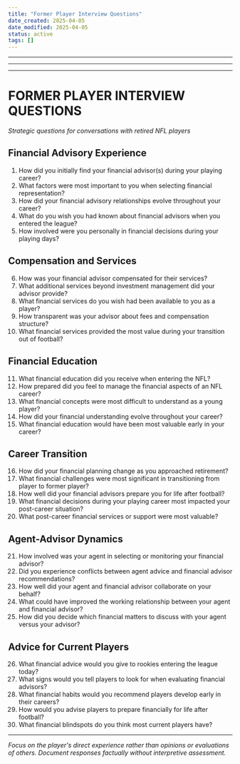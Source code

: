 ```yaml
---
title: "Former Player Interview Questions"
date_created: 2025-04-05
date_modified: 2025-04-05
status: active
tags: []
---
```


---

---

---

# FORMER PLAYER INTERVIEW QUESTIONS
*Strategic questions for conversations with retired NFL players*

## Financial Advisory Experience

1. How did you initially find your financial advisor(s) during your playing career?
2. What factors were most important to you when selecting financial representation?
3. How did your financial advisory relationships evolve throughout your career?
4. What do you wish you had known about financial advisors when you entered the league?
5. How involved were you personally in financial decisions during your playing days?

## Compensation and Services

6. How was your financial advisor compensated for their services?
7. What additional services beyond investment management did your advisor provide?
8. What financial services do you wish had been available to you as a player?
9. How transparent was your advisor about fees and compensation structure?
10. What financial services provided the most value during your transition out of football?

## Financial Education

11. What financial education did you receive when entering the NFL?
12. How prepared did you feel to manage the financial aspects of an NFL career?
13. What financial concepts were most difficult to understand as a young player?
14. How did your financial understanding evolve throughout your career?
15. What financial education would have been most valuable early in your career?

## Career Transition

16. How did your financial planning change as you approached retirement?
17. What financial challenges were most significant in transitioning from player to former player?
18. How well did your financial advisors prepare you for life after football?
19. What financial decisions during your playing career most impacted your post-career situation?
20. What post-career financial services or support were most valuable?

## Agent-Advisor Dynamics

21. How involved was your agent in selecting or monitoring your financial advisor?
22. Did you experience conflicts between agent advice and financial advisor recommendations?
23. How well did your agent and financial advisor collaborate on your behalf?
24. What could have improved the working relationship between your agent and financial advisor?
25. How did you decide which financial matters to discuss with your agent versus your advisor?

## Advice for Current Players

26. What financial advice would you give to rookies entering the league today?
27. What signs would you tell players to look for when evaluating financial advisors?
28. What financial habits would you recommend players develop early in their careers?
29. How would you advise players to prepare financially for life after football?
30. What financial blindspots do you think most current players have?

---
*Focus on the player's direct experience rather than opinions or evaluations of others. Document responses factually without interpretive assessment.*
